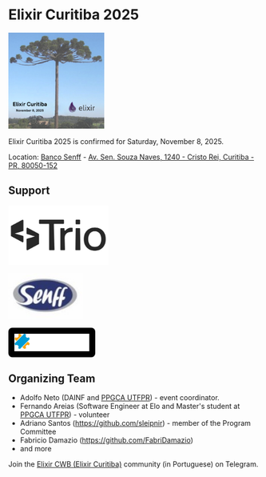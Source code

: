 
# Elixir Curitiba 2025

<img src="/2025/images/ElixirCuritibaSquare_en.png" alt="logo Elixir Curitiba" style="width:192px;">

Elixir Curitiba 2025 is confirmed for Saturday, November 8, 2025.

Location: [Banco Senff](https://bit.ly/BancoSenffSiteElixirCuritiba) - [Av. Sen. Souza Naves, 1240 - Cristo Rei, Curitiba - PR, 80050-152](https://share.google/eQGxiKHFiVYSEmkWU)


<!--


Do you already have an idea for a lecture or activity? Submit it at <https://bit.ly/CFT_ElixirBrasil> by September 30, 2025.

Want to sponsor the event? Want to help organize it? Contact us at elixiremfoco@gmail.com!

-->

## Support


 <a href="https://www.triohq.com/"><img src="2025/images/TRIO.png" alt="logo TRIO" style="width:200px;"></a> 


<a href="https://bit.ly/BancoSenffSiteElixirCuritiba"><img src="/images/logo_senff.jpg" alt="logo Banco SENFF" style="width:150px;"></a> 

<div style="background-color: black; display: inline-block; padding: 12px; border-radius: 8px;">
  <a href="https://bit.ly/IngresseSiteElixirCuritiba" target="_blank" style="text-decoration: none;">
    <img src="/2025/images/logo-ingresse.svg" alt="logo INGRESSE" style="width: 150px; vertical-align: middle;">
  </a>
</div>




## Organizing Team

- Adolfo Neto (DAINF and [PPGCA UTFPR](https://www.utfpr.edu.br/cursos/programas-de-pos-graduacao/ppgca-ct)) - event coordinator.
- Fernando Areias (Software Engineer at Elo and Master's student at [PPGCA UTFPR](https://www.utfpr.edu.br/cursos/programas-de-pos-graduacao/ppgca-ct)) - volunteer
- Adriano Santos (https://github.com/sleipnir) - member of the Program Committee
- Fabricio Damazio (https://github.com/FabriDamazio)
- and more


Join the [Elixir CWB (Elixir Curitiba)](https://t.me/elixir_cwb) community (in Portuguese) on Telegram.
